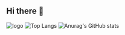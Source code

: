 ## Hi there 👋

<!--
**Sulnklm/Sulnklm** is a ✨ _special_ ✨ repository because its `README.md` (this file) appears on your GitHub profile.

Here are some ideas to get you started:

- 🔭 I’m currently working on ...
- 🌱 I’m currently learning ...
- 👯 I’m looking to collaborate on ...
- 🤔 I’m looking for help with ...
- 💬 Ask me about ...
- 📫 How to reach me: ...
- 😄 Pronouns: ...
- ⚡ Fun fact: ...
-->
![logo](https://github.com/user-attachments/assets/aa74194f-2cc1-44cc-8653-40bd6d4ef0f7)
![Top Langs](https://github-readme-stats.vercel.app/api/top-langs/?username=sulnklm&layout=compact)
![Anurag's GitHub stats](https://github-readme-stats.vercel.app/api?username=sulnklm&show_icons=true&theme=radical)

